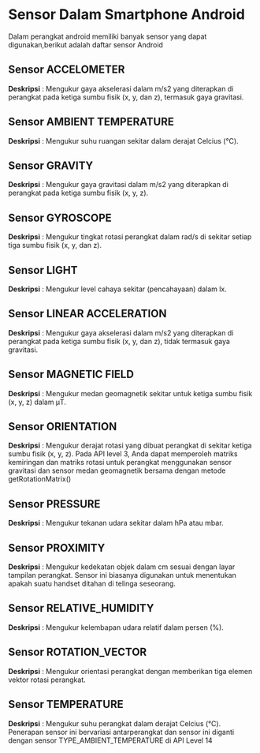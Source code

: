# Sensor Dalam Smartphone Android
Dalam perangkat android memiliki banyak sensor yang dapat digunakan,berikut adalah daftar sensor Android
## Sensor ACCELOMETER
__Deskripsi__ : 
Mengukur gaya akselerasi dalam m/s2 yang diterapkan di perangkat pada ketiga sumbu fisik (x, y, dan z), termasuk gaya gravitasi.
## Sensor AMBIENT TEMPERATURE
__Deskripsi__ : 
Mengukur suhu ruangan sekitar dalam derajat Celcius (°C).
## Sensor GRAVITY
__Deskripsi__ : 
Mengukur gaya gravitasi dalam m/s2 yang diterapkan di perangkat pada ketiga sumbu fisik (x, y, z).
## Sensor GYROSCOPE
__Deskripsi__ : 
Mengukur tingkat rotasi perangkat dalam rad/s di sekitar setiap tiga sumbu fisik (x, y, dan z).
## Sensor LIGHT
__Deskripsi__ : 
Mengukur level cahaya sekitar (pencahayaan) dalam lx.
## Sensor LINEAR ACCELERATION
__Deskripsi__ : 
Mengukur gaya akselerasi dalam m/s2 yang diterapkan di perangkat pada ketiga sumbu fisik (x, y, dan z), tidak termasuk gaya gravitasi.
## Sensor MAGNETIC FIELD
__Deskripsi__ : 
Mengukur medan geomagnetik sekitar untuk ketiga sumbu fisik (x, y, z) dalam μT.
## Sensor ORIENTATION
__Deskripsi__ : 
Mengukur derajat rotasi yang dibuat perangkat di sekitar ketiga sumbu fisik (x, y, z). Pada API level 3, Anda dapat memperoleh matriks kemiringan dan matriks rotasi untuk perangkat menggunakan sensor gravitasi dan sensor medan geomagnetik bersama dengan metode getRotationMatrix()
## Sensor PRESSURE	
__Deskripsi__ : 
Mengukur tekanan udara sekitar dalam hPa atau mbar.
## Sensor PROXIMITY	
__Deskripsi__ : 
Mengukur kedekatan objek dalam cm sesuai dengan layar tampilan perangkat. Sensor ini biasanya digunakan untuk menentukan apakah suatu handset ditahan di telinga seseorang.
## Sensor RELATIVE_HUMIDITY
__Deskripsi__ : 
Mengukur kelembapan udara relatif dalam persen (%).
## Sensor ROTATION_VECTOR
__Deskripsi__ : 
Mengukur orientasi perangkat dengan memberikan tiga elemen vektor rotasi perangkat.
## Sensor TEMPERATURE
__Deskripsi__ : 
Mengukur suhu perangkat dalam derajat Celcius (°C). Penerapan sensor ini bervariasi antarperangkat dan sensor ini diganti dengan sensor TYPE_AMBIENT_TEMPERATURE di API Level 14
